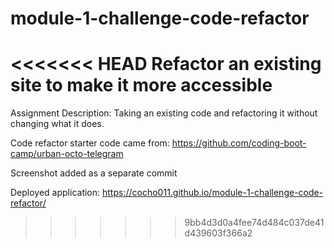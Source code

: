 # module-1-challenge-code-refactor
<<<<<<< HEAD
Refactor an existing site to make it more accessible
=======

Assignment Description: Taking an existing code and refactoring it without changing what it does. 

Code refactor starter code came from: https://github.com/coding-boot-camp/urban-octo-telegram

Screenshot added as a separate commit 

Deployed application: https://cocho011.github.io/module-1-challenge-code-refactor/


>>>>>>> 9bb4d3d0a4fee74d484c037de41d439603f366a2
